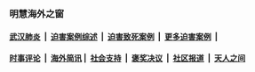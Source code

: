 
### 明慧海外之窗

####  [武汉肺炎](indexes/365.md?t=07161701) &nbsp;|&nbsp;  [迫害案例综述](indexes/328.md?t=07161701) &nbsp;|&nbsp; [迫害致死案例](indexes/277.md?t=07161701)  &nbsp;|&nbsp; [更多迫害案例](indexes/81.md?t=07161701)  &nbsp;|&nbsp; 
####  [时事评论](indexes/19.md?t=07161701) &nbsp;|&nbsp; [海外简讯](indexes/245.md?t=07161701)&nbsp;|&nbsp;  [社会支持](indexes/140.md?t=07161701) &nbsp;|&nbsp; [褒奖决议](indexes/282.md?t=07161701) &nbsp;|&nbsp; [社区报道](indexes/91.md?t=07161701)  &nbsp;|&nbsp; [天人之间](indexes/78.md?t=07161701) 

